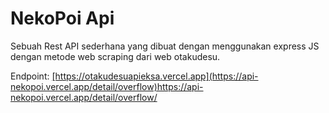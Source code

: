 <h1>NekoPoi Api</h1>

<p>Sebuah Rest API sederhana yang dibuat dengan
menggunakan express JS dengan metode web scraping dari web otakudesu.
</p>

<p>Endpoint: <a href="[https://otakudesuapieksa.vercel.app/](https://api-nekopoi.vercel.app/detail/overflow)https://api-nekopoi.vercel.app/detail/overflow">[https://otakudesuapieksa.vercel.app](https://api-nekopoi.vercel.app/detail/overflow)https://api-nekopoi.vercel.app/detail/overflow/</a></p>


